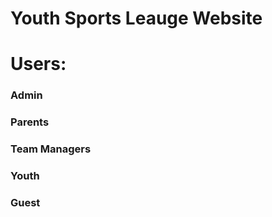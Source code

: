 # Youth Sports Leauge Website


# Users:

### Admin
### Parents
### Team Managers
### Youth
### Guest
